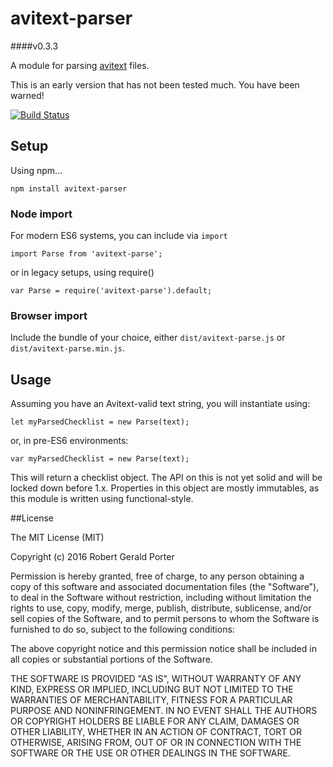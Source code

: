 # avitext-parser
####v0.3.3

A module for parsing [avitext](https://github.com/rgeraldporter/avitext-spec) files.

This is an early version that has not been tested much. You have been warned!

[![Build Status](https://travis-ci.org/rgeraldporter/avitext-parser.svg?branch=master)](https://travis-ci.org/rgeraldporter/avitext-parser)

## Setup

Using npm...

```
npm install avitext-parser
```

### Node import

For modern ES6 systems, you can include via `import`

```
import Parse from 'avitext-parse';
```

or in legacy setups, using require()

```
var Parse = require('avitext-parse').default;
```

### Browser import

Include the bundle of your choice, either `dist/avitext-parse.js` or `dist/avitext-parse.min.js`.

## Usage

Assuming you have an Avitext-valid text string, you will instantiate using:

```
let myParsedChecklist = new Parse(text);
```
or, in pre-ES6 environments:
```
var myParsedChecklist = new Parse(text);
```

This will return a checklist object. The API on this is not yet solid and will be locked down before 1.x. Properties in this object are mostly immutables, as this module is written using functional-style.

##License

The MIT License (MIT)

Copyright (c) 2016 Robert Gerald Porter

Permission is hereby granted, free of charge, to any person obtaining a copy
of this software and associated documentation files (the "Software"), to deal
in the Software without restriction, including without limitation the rights
to use, copy, modify, merge, publish, distribute, sublicense, and/or sell
copies of the Software, and to permit persons to whom the Software is
furnished to do so, subject to the following conditions:

The above copyright notice and this permission notice shall be included in
all copies or substantial portions of the Software.

THE SOFTWARE IS PROVIDED "AS IS", WITHOUT WARRANTY OF ANY KIND, EXPRESS OR
IMPLIED, INCLUDING BUT NOT LIMITED TO THE WARRANTIES OF MERCHANTABILITY,
FITNESS FOR A PARTICULAR PURPOSE AND NONINFRINGEMENT. IN NO EVENT SHALL THE
AUTHORS OR COPYRIGHT HOLDERS BE LIABLE FOR ANY CLAIM, DAMAGES OR OTHER
LIABILITY, WHETHER IN AN ACTION OF CONTRACT, TORT OR OTHERWISE, ARISING FROM,
OUT OF OR IN CONNECTION WITH THE SOFTWARE OR THE USE OR OTHER DEALINGS IN
THE SOFTWARE.


